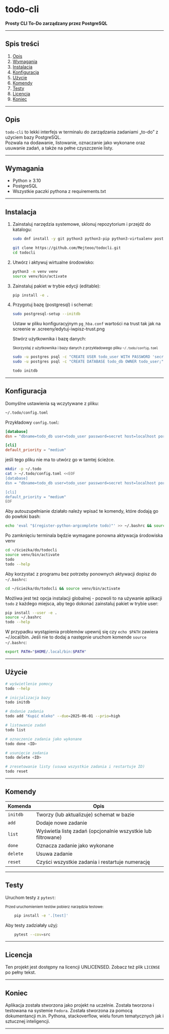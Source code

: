 
# todo-cli

**Prosty CLI To-Do zarządzany przez PostgreSQL**

---

## Spis treści

1. [Opis](#opis)  
2. [Wymagania](#wymagania)  
3. [Instalacja](#instalacja)  
4. [Konfiguracja](#konfiguracja)  
5. [Użycie](#użycie)  
6. [Komendy](#komendy)
7. [Testy](#testy)
8. [Licencja](#licencja)
9. [Koniec](#Koniec)

---

## Opis

`todo-cli` to lekki interfejs w terminalu do zarządzania zadaniami „to-do” z użyciem bazy PostgreSQL.  
Pozwala na dodawanie, listowanie, oznaczanie jako wykonane oraz usuwanie zadań, a także na pełne czyszczenie listy.

---

## Wymagania

- Python ≥ 3.10  
- PostgreSQL  
- Wszystkie paczki pythona z requirements.txt  

---

## Instalacja

1. Zainstaluj narzędzia systemowe, sklonuj repozytorium i przejdź do katalogu:

    ```bash
    sudo dnf install -y git python3 python3-pip python3-virtualenv postgresql postgresql-server postgresql-contrib
    ```
    ```bash
    git clone https://github.com/Mejteoo/todocli.git
    cd todocli
    ```

2. Utwórz i aktywuj wirtualne środowisko:

    ```bash
    python3 -m venv venv
    source venv/bin/activate
    ```

3. Zainstaluj pakiet w trybie edycji (editable):

    ```bash
    pip install -e .
    ```

4. Przygotuj bazę (postgresql) i schemat:

    ```bash
    sudo postgresql-setup --initdb
    ```
    Ustaw w pliku konfiguracyjnym `pg_hba.conf` wartości na trust tak jak na screenie w .screeny/edytuj-iwpisz-trust.png

   Stwórz użytkownika i bazę danych:
   
   <sup>Skorzystaj z użytkownika i bazy danych z przykładowego pliku `~/.todo/config.toml` </sup>
    ```bash
    sudo -u postgres psql -c "CREATE USER todo_user WITH PASSWORD 'secret';"
    sudo -u postgres psql -c "CREATE DATABASE todo_db OWNER todo_user;"

    todo initdb
    ```

---

## Konfiguracja

Domyślne ustawienia są wczytywane z pliku:

```bash
~/.todo/config.toml
```

Przykładowy `config.toml`:

```toml
[database]
dsn = "dbname=todo_db user=todo_user password=secret host=localhost port=5432"

[cli]
default_priority = "medium"
```
jeśli tego pliku nie ma to utwórz go w tamtej ścieżce.
```bash
mkdir -p ~/.todo
cat > ~/.todo/config.toml <<EOF
[database]
dsn = "dbname=todo_db user=todo_user password=secret host=localhost port=5432"

[cli]
default_priority = "medium"
EOF
```
Aby autouzupełnianie działało należy wpisać te komendy, które dodają go do powłoki bash:
```bash
echo 'eval "$(register-python-argcomplete todo)"' >> ~/.bashrc && source ~/.bashrc
```


Po zamknięciu terminala będzie wymagane ponowna aktywacja środowiska venv
```bash
cd ~/ścieżka/do/todocli
source venv/bin/activate
todo
todo --help
```
Aby korzystać z programu bez potrzeby ponownych aktywacji dopisz do `~/.bashrc`:
```bash
cd ~/ścieżka/do/todocli && source venv/bin/activate
```
Możliwa jest też opcja instalacji globalnej - pozwoli to na używanie aplikacji `todo` z każdego miejsca, aby tego dokonać zainstaluj pakiet w trybie user:
```bash
pip install --user -e .
source ~/.bashrc
todo --help
```

W przypadku wystąpienia problemów upewnij się czy `echo $PATH` zawiera ~/.local/bin. Jeśli nie to dodaj a następnie uruchom komende `source ~/.bashrc`:
```bash
export PATH="$HOME/.local/bin:$PATH"
```

---

## Użycie

```bash
# wyświetlenie pomocy
todo --help

# inicjalizacja bazy
todo initdb

# dodanie zadania
todo add "Kupić mleko" --due=2025-06-01 --prio=high

# listowanie zadań
todo list

# oznaczenie zadania jako wykonane
todo done <ID>

# usunięcie zadania
todo delete <ID>

# zresetowanie listy (usuwa wszystkie zadania i restartuje ID)
todo reset
```

---

## Komendy

| Komenda  | Opis                                                         |
| -------- | ------------------------------------------------------------ |
| `initdb` | Tworzy (lub aktualizuje) schemat w bazie                     |
| `add`    | Dodaje nowe zadanie                                          |
| `list`   | Wyświetla listę zadań (opcjonalnie wszystkie lub filtrowane) |
| `done`   | Oznacza zadanie jako wykonane                                |
| `delete` | Usuwa zadanie                                                |
| `reset`  | Czyści wszystkie zadania i restartuje numerację              |

---

## Testy

Uruchom testy z `pytest`:

<sub>
Przed uruchomieniem testów pobierz narzędzia testowe:
</sub>
    
```bash
    pip install -e '.[test]'
```

Aby testy zadziałały użyj:
```bash
    pytest --cov=src

```
---

## Licencja

Ten projekt jest dostępny na licencji UNLICENSED. Zobacz też plik `LICENSE` po pełny tekst.

---
## Koniec
Aplikacja została stworzona jako projekt na uczelnie. Została tworzona i testowana na systemie `Fedora`.
Została stworzona za pomocą dokumentancji m.in. Pythona, stackoverflow, wielu forum tematycznych jak i sztucznej inteligencji.



---
